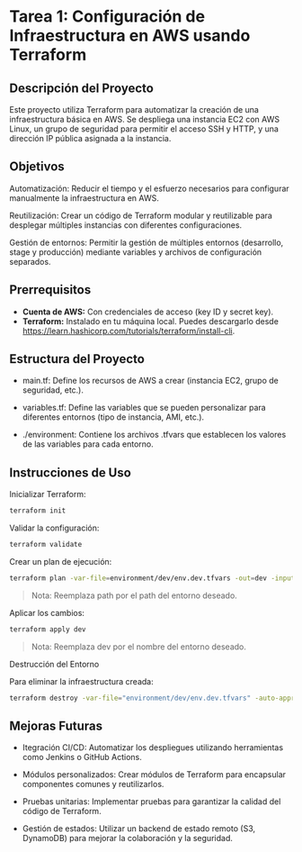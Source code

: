 # Tarea 1: Configuración de Infraestructura en AWS usando Terraform
## Descripción del Proyecto
Este proyecto utiliza Terraform para automatizar la creación de una infraestructura básica en AWS. Se despliega una instancia EC2 con AWS Linux, un grupo de seguridad para permitir el acceso SSH y HTTP, y una dirección IP pública asignada a la instancia.

## Objetivos

Automatización: Reducir el tiempo y el esfuerzo necesarios para configurar manualmente la infraestructura en AWS.

Reutilización: Crear un código de Terraform modular y reutilizable para desplegar múltiples instancias con diferentes configuraciones.

Gestión de entornos: Permitir la gestión de múltiples entornos (desarrollo, stage  y producción) mediante variables y archivos de configuración separados.

## Prerrequisitos

* **Cuenta de AWS:** Con credenciales de acceso (key ID y secret key).
* **Terraform:** Instalado en tu máquina local. Puedes descargarlo desde https://learn.hashicorp.com/tutorials/terraform/install-cli.

## Estructura del Proyecto

-  main.tf: Define los recursos de AWS a crear (instancia EC2, grupo de seguridad, etc.).

- variables.tf: Define las variables que se pueden personalizar para diferentes entornos (tipo de instancia, AMI, etc.).

- ./environment: Contiene los archivos .tfvars que establecen los valores de las variables para cada entorno.

## Instrucciones de Uso

Inicializar Terraform:

```sh
terraform init
```

Validar la configuración:


```sh
terraform validate
```
Crear un plan de ejecución:

```sh
terraform plan -var-file=environment/dev/env.dev.tfvars -out=dev -input=false
```
> Nota: Reemplaza path por el path del entorno deseado.

Aplicar los cambios:

```sh
terraform apply dev
```

> Nota: Reemplaza dev por el nombre del entorno deseado.

Destrucción del Entorno

Para eliminar la infraestructura creada:

  

```sh
terraform destroy -var-file="environment/dev/env.dev.tfvars" -auto-approve
```


## Mejoras Futuras

- Itegración CI/CD: Automatizar los despliegues utilizando herramientas como Jenkins o GitHub Actions.

- Módulos personalizados: Crear módulos de Terraform para encapsular componentes comunes y reutilizarlos.

- Pruebas unitarias: Implementar pruebas para garantizar la calidad del código de Terraform.

- Gestión de estados: Utilizar un backend de estado remoto (S3, DynamoDB) para mejorar la colaboración y la seguridad.